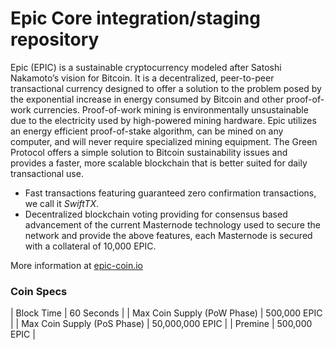 Epic Core integration/staging repository
=================================================

Epic (EPIC) is a sustainable cryptocurrency modeled after Satoshi Nakamoto’s vision for Bitcoin. It is a decentralized, peer-to-peer transactional currency designed to offer a solution to the problem posed by the exponential increase in energy consumed by Bitcoin and other proof-of-work currencies. Proof-of-work mining is environmentally unsustainable due to the electricity used by high-powered mining hardware. Epic utilizes an energy efficient proof-of-stake algorithm, can be mined on any computer, and will never require specialized mining equipment. The Green Protocol offers a simple solution to Bitcoin sustainability issues and provides a faster, more scalable blockchain that is better suited for daily transactional use.

- Fast transactions featuring guaranteed zero confirmation transactions, we call it _SwiftTX_.
- Decentralized blockchain voting providing for consensus based advancement of the current Masternode
  technology used to secure the network and provide the above features, each Masternode is secured
  with a collateral of 10,000 EPIC.

More information at [epic-coin.io](http://epic-coin.io/)

### Coin Specs
| Block Time                  | 60 Seconds      |
| Max Coin Supply (PoW Phase) | 500,000 EPIC    |
| Max Coin Supply (PoS Phase) | 50,000,000 EPIC |
| Premine                     | 500,000 EPIC    |

